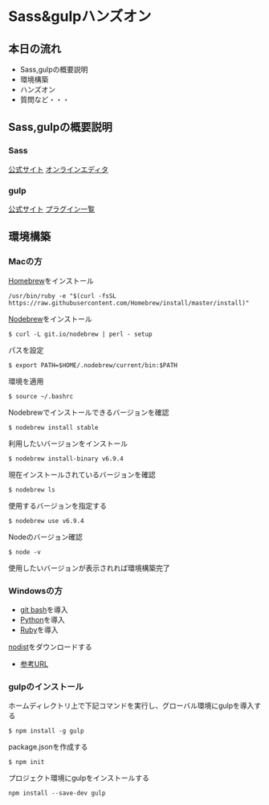 # Sass&gulpハンズオン

## 本日の流れ
- Sass,gulpの概要説明
- 環境構築
- ハンズオン
- 質問など・・・

## Sass,gulpの概要説明
### Sass
[公式サイト](http://sass-lang.com/)
[オンラインエディタ](http://www.sassmeister.com/)

### gulp
[公式サイト](http://gulpjs.com/)
[プラグイン一覧](http://gulpjs.com/plugins/)


## 環境構築

### Macの方
[Homebrew](http://brew.sh/index_ja.html)をインストール
```
/usr/bin/ruby -e "$(curl -fsSL https://raw.githubusercontent.com/Homebrew/install/master/install)"
```


[Nodebrew](https://github.com/hokaccha/nodebrew)をインストール
```
$ curl -L git.io/nodebrew | perl - setup
```

パスを設定
```
$ export PATH=$HOME/.nodebrew/current/bin:$PATH
```

環境を適用
```
$ source ~/.bashrc
```

Nodebrewでインストールできるバージョンを確認
```
$ nodebrew install stable
```

利用したいバージョンをインストール
```
$ nodebrew install-binary v6.9.4
```

現在インストールされているバージョンを確認
```
$ nodebrew ls
```

使用するバージョンを指定する
```
$ nodebrew use v6.9.4
```

Nodeのバージョン確認
```
$ node -v
```

使用したいバージョンが表示されれば環境構築完了

### Windowsの方

- [git bash](https://git-scm.com/)を導入
- [Python](https://www.python.org/downloads/)を導入
- [Ruby](https://rubyinstaller.org/)を導入

[nodist](https://github.com/marcelklehr/nodist)をダウンロードする
- [参考URL](http://qiita.com/t_kojima/items/780b3b3133a17cceb175nodistnodist)

### gulpのインストール

ホームディレクトリ上で下記コマンドを実行し、グローバル環境にgulpを導入する
```
$ npm install -g gulp
```
package.jsonを作成する
```
$ npm init 
```

プロジェクト環境にgulpをインストールする
```
npm install --save-dev gulp
```